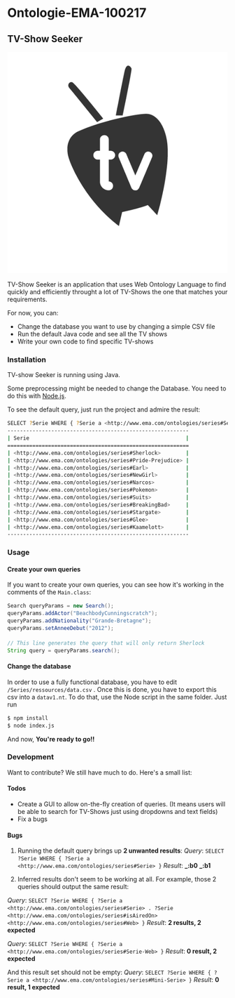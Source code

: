 # Ontologie-EMA-100217
## TV-Show Seeker

[![LogoTVShow](https://github.com/DavAnaton/Ontologie-EMA-100217/raw/master/Docs/logo.png)]()

TV-Show Seeker is an application that uses Web Ontology Language to find quickly and efficiently throught a lot of TV-Shows the one that matches your requirements.

For now, you can:
- Change the database you want to use by changing a simple CSV file
- Run the default Java code and see all the TV shows
- Write your own code to find specific TV-shows


### Installation

TV-show Seeker is running using Java.

Some preprocessing might be needed to change the Database. You need to do this with [Node.js](https://nodejs.org/).

To see the default query, just run the project and admire the result:

```sh
SELECT ?Serie WHERE { ?Serie a <http://www.ema.com/ontologies/series#Serie> }
----------------------------------------------------------
| Serie                                                  |
==========================================================
| <http://www.ema.com/ontologies/series#Sherlock>        |
| <http://www.ema.com/ontologies/series#Pride-Prejudice> |
| <http://www.ema.com/ontologies/series#Earl>            |
| <http://www.ema.com/ontologies/series#NewGirl>         |
| <http://www.ema.com/ontologies/series#Narcos>          |
| <http://www.ema.com/ontologies/series#Pokemon>         |
| <http://www.ema.com/ontologies/series#Suits>           |
| <http://www.ema.com/ontologies/series#BreakingBad>     |
| <http://www.ema.com/ontologies/series#Stargate>        |
| <http://www.ema.com/ontologies/series#Glee>            |
| <http://www.ema.com/ontologies/series#Kaamelott>       |
----------------------------------------------------------
```

### Usage
#### Create your own queries
If you want to create your own queries, you can see how it's working in the comments of the ```Main.class```:

```java
Search queryParams = new Search();
queryParams.addActor("BeachbodyCunningscratch");
queryParams.addNationality("Grande-Bretagne");
queryParams.setAnneeDebut("2012");

// This line generates the query that will only return Sherlock 
String query = queryParams.search();
```

#### Change the database
In order to use a fully functional database, you have to edit ```/Series/ressources/data.csv``` . Once this is done, you have to export this csv into a ```datav1.nt```. 
To do that, use the Node script in the same folder. 
Just run
```sh
$ npm install
$ node index.js
```
And now, **You're ready to go!!**
### Development

Want to contribute?
We still have much to do. Here's a small list:
#### Todos

- Create a GUI to allow on-the-fly creation of queries. (It means users will be able to search for TV-Shows just using dropdowns and text fields)
- Fix a bugs

#### Bugs

1. Running the default query brings up **2 unwanted results**:
*Query*: `SELECT ?Serie WHERE { ?Serie a <http://www.ema.com/ontologies/series#Serie> }`
*Result*:
**_:b0**
**_:b1**

2. Inferred results don't seem to be working at all. For example, those 2 queries should output the same result:

*Query*: `SELECT ?Serie WHERE { ?Serie a <http://www.ema.com/ontologies/series#Serie> . ?Serie <http://www.ema.com/ontologies/series#isAiredOn> <http://www.ema.com/ontologies/series#Web> }`
*Result*: **2 results, 2 expected**

*Query*: `SELECT ?Serie WHERE { ?Serie a <http://www.ema.com/ontologies/series#Serie-Web> }`
*Result*: **0 result, 2 expected**

And this result set should not be empty:
*Query*: `SELECT ?Serie WHERE { ?Serie a <http://www.ema.com/ontologies/series#Mini-Serie> }`
*Result*: **0 result, 1 expected**
